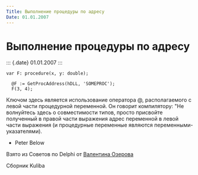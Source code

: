 ```yaml
---
Title: Выполнение процедуры по адресу
Date: 01.01.2007
---
```



Выполнение процедуры по адресу
==============================

::: {.date}
01.01.2007
:::

    var F: procedure(x, y: double);
     
      @F := GetProcAddress(hDLL, 'SOMEPROC');
      F(3, 4);

Ключом здесь является использование оператора @, располагаемого с левой
части процедурной переменной. Он говорит компилятору: "Не волнуйтесь
здесь о совместимости типов, просто присвойте полученный в правой части
выражения адрес переменной в левой части выражения (и процедурные
переменные являются переменными-указателями).

- Peter Below

Взято из Советов по Delphi от [Валентина Озерова](mailto:webmaster@webinspector.com)

Сборник Kuliba
